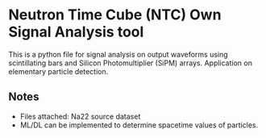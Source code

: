 # Neutron Time Cube (NTC) Own Signal Analysis tool
This is a python file for signal analysis on output waveforms using scintillating bars and Silicon Photomultiplier (SiPM) arrays.
Application on elementary particle detection.
## Notes
* Files attached: Na22 source dataset
* ML/DL can be implemented to determine spacetime values of particles.
